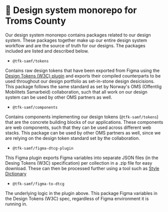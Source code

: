 # 🎨 Design system monorepo for Troms County

Our design system monorepo contains packages related to our design system. These packages together make up our entire design system workflow and are the source of truth for our designs. The packages included are listed and described below.

- `@tfk-samf/tokens`

Contains raw design tokens that have been exported from Figma using the [Design Tokens (W3C) plugin](hhttps://www.figma.com/community/plugin/1377982390646186215/design-tokens-w3c-export) and exports their compiled counterparts to be used throughout our design portfolio as set-in-stone design desicisions. This package follows the same standard as set by Norway's OMS (Offentlig Mobilitets Samarbeid) collaboration, such that all work on our design system can be used by other OMS partners as well.

- `@tfk-samf/components`

Contains components implementing our design tokens (`@tfk-samf/tokens`) that are the concrete building blocks of our applications. These components are web components, such that they can be used across different web stacks. This package can be used by other OMS partners as well, since we are relying on the design token standard set by the collaboration.

- `@tfk-samf/figma-dtcg-plugin`

This Figma plugin exports Figma variables into separate JSON files (in the Desing Tokens (W3C) specification) per collection in a .zip file for easy download. These can then be processed further using a tool such as [Style Dictionary](https://v4.styledictionary.com)

- `@tfk-samf/figma-to-dtcg`

The underlying logic in the plugin above. This package Figma variables in the Design Tokens (W3C) spec, regardless of Figma environment it is running in.